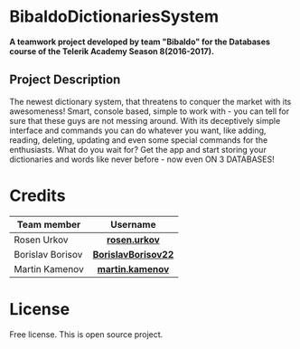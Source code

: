 # BibaldoDictionariesSystem

**A teamwork project developed by team "Bibaldo" for the Databases course of the Telerik Academy Season 8(2016-2017).**

## Project Description
The newest dictionary system, that threatens to conquer the market with its awesomeness! Smart, console based, simple to work with -
you can tell for sure that these guys are not messing around. With its deceptively simple interface and commands you can do whatever
you want, like adding, reading, deleting, updating and even some special commands for the enthusiasts. What do you wait for? Get
the app and start storing your dictionaries and words like never before - now even ON 3 DATABASES!

# Credits
| Team member         | Username                                                                    |
| -------------       | :--------:                                                                  |
| Rosen Urkov         | [**rosen.urkov**](http://telerikacademy.com/Users/rosen.urkov)              |
| Borislav Borisov    | [**BorislavBorisov22**](http://telerikacademy.com/Users/BorislavBorisov22)  |
| Martin Kamenov      | [**martin.kamenov**](http://telerikacademy.com/Users/martin.kamenov)        |

# License
Free license. This is open source project.